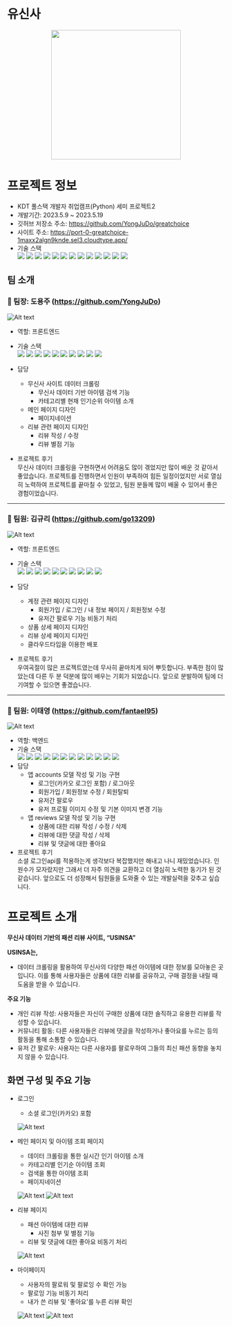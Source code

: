 # 유신사
<p align="center"><img src=".\static\img\logo.png" height="300"></p>

# 프로젝트 정보
- KDT 풀스택 개발자 취업캠프(Python) 세미 프로젝트2
- 개발기간: 2023.5.9 ~ 2023.5.19
- 깃허브 저장소 주소: https://github.com/YongJuDo/greatchoice
- 사이트 주소: https://port-0-greatchoice-1maxx2algn9knde.sel3.cloudtype.app/
- 기술 스택  
    <img src="https://img.shields.io/badge/python-3776AB?style=for-the-badge&logo=python&logoColor=white">
    <img src="https://img.shields.io/badge/django-092E20?style=for-the-badge&logo=django&logoColor=white">
    <img src="https://img.shields.io/badge/kakao social login API-FFCD00?style=for-the-badge&logo=kakao&logoColor=white">
    <img src="https://img.shields.io/badge/mysql-4479A1?style=for-the-badge&logo=mysql&logoColor=white">
    <img src="https://img.shields.io/badge/html5-E34F26?style=for-the-badge&logo=html5&logoColor=white">
    <img src="https://img.shields.io/badge/css3-1572B6?style=for-the-badge&logo=css3&logoColor=white">
    <img src="https://img.shields.io/badge/javascript-F7DF1E?style=for-the-badge&logo=javascript&logoColor=white">
    <img src="https://img.shields.io/badge/axios-5A29E4?style=for-the-badge&logo=axios&logoColor=white">
    <img src="https://img.shields.io/badge/bootstrap-7952B3?style=for-the-badge&logo=bootstrap&logoColor=white">
    <img src="https://img.shields.io/badge/Tailwind CSS-06B6D4?style=for-the-badge">
    <img src="https://img.shields.io/badge/figma-F24E1E?style=for-the-badge&logo=figma&logoColor=white">
    <img src="https://img.shields.io/badge/notion-000000?style=for-the-badge&logo=notion&logoColor=white">
    <img src="https://img.shields.io/badge/github-181717?style=for-the-badge&logo=github&logoColor=white">

## 팀 소개
### 👑 팀장: 도용주 (https://github.com/YongJuDo)
![Alt text](USINSA_readme_img/image.png)

- 역할: 프론트엔드
- 기술 스택  
    <img src="https://img.shields.io/badge/python-3776AB?style=for-the-badge&logo=python&logoColor=white">
    <img src="https://img.shields.io/badge/django-092E20?style=for-the-badge&logo=django&logoColor=white">
    <img src="https://img.shields.io/badge/mysql-4479A1?style=for-the-badge&logo=mysql&logoColor=white">
    <img src="https://img.shields.io/badge/html5-E34F26?style=for-the-badge&logo=html5&logoColor=white">
    <img src="https://img.shields.io/badge/css3-1572B6?style=for-the-badge&logo=css3&logoColor=white">
    <img src="https://img.shields.io/badge/javascript-F7DF1E?style=for-the-badge&logo=javascript&logoColor=white">
    <img src="https://img.shields.io/badge/axios-5A29E4?style=for-the-badge&logo=axios&logoColor=white">
    <img src="https://img.shields.io/badge/bootstrap-7952B3?style=for-the-badge&logo=bootstrap&logoColor=white">
    <img src="https://img.shields.io/badge/Tailwind CSS-06B6D4?style=for-the-badge">
    <img src="https://img.shields.io/badge/figma-F24E1E?style=for-the-badge&logo=figma&logoColor=white">

- 담당
    - 무신사 사이트 데이터 크롤링
        - 무신사 데이터 기반 아이템 검색 기능
        - 카테고리별 현재 인기순위 아이템 소개
    - 메인 페이지 디자인
        - 페이지네이션
    - 리뷰 관련 페이지 디자인
        - 리뷰 작성 / 수정
        - 리뷰 별점 기능
- 프로젝트 후기  
    무신사 데이터 크롤링을 구현하면서 어려움도 많이 겪었지만 많이 배운 것 같아서 좋았습니다. 프로젝트를 진행하면서 인원이 부족하여 힘든 일정이었지만 서로 열심히 노력하여 프로젝트를 끝마칠 수 있었고, 팀원 분들께 많이 배울 수 있어서 좋은 경험이었습니다.

---

### 🍊 팀원: 김규리 (https://github.com/go13209)
![Alt text](USINSA_readme_img/image-2.png)

- 역할: 프론트엔드
- 기술 스택  
    <img src="https://img.shields.io/badge/python-3776AB?style=for-the-badge&logo=python&logoColor=white">
    <img src="https://img.shields.io/badge/django-092E20?style=for-the-badge&logo=django&logoColor=white">
    <img src="https://img.shields.io/badge/mysql-4479A1?style=for-the-badge&logo=mysql&logoColor=white">
    <img src="https://img.shields.io/badge/html5-E34F26?style=for-the-badge&logo=html5&logoColor=white">
    <img src="https://img.shields.io/badge/css3-1572B6?style=for-the-badge&logo=css3&logoColor=white">
    <img src="https://img.shields.io/badge/javascript-F7DF1E?style=for-the-badge&logo=javascript&logoColor=white">
    <img src="https://img.shields.io/badge/axios-5A29E4?style=for-the-badge&logo=axios&logoColor=white">
    <img src="https://img.shields.io/badge/bootstrap-7952B3?style=for-the-badge&logo=bootstrap&logoColor=white">
    <img src="https://img.shields.io/badge/Tailwind CSS-06B6D4?style=for-the-badge">
    <img src="https://img.shields.io/badge/notion-000000?style=for-the-badge&logo=notion&logoColor=white">

- 담당
    - 계정 관련 페이지 디자인
        - 회원가입 / 로그인 / 내 정보 페이지 / 회원정보 수정
        - 유저간 팔로우 기능 비동기 처리
    - 상품 상세 페이지 디자인
    - 리뷰 상세 페이지 디자인
    - 클라우드타입을 이용한 배포
- 프로젝트 후기  
    우여곡절이 많은 프로젝트였는데 무사히 끝마치게 되어 뿌듯합니다. 부족한 점이 많았는데 다른 두 분 덕분에 많이 배우는 기회가 되었습니다. 앞으로 분발하여 팀에 더 기여할 수 있으면 좋겠습니다.

---

### 🥳 팀원: 이태영 (https://github.com/fantael95)
![Alt text](USINSA_readme_img/image-1.png)

- 역할: 백엔드
- 기술 스택  
    <img src="https://img.shields.io/badge/python-3776AB?style=for-the-badge&logo=python&logoColor=white">
    <img src="https://img.shields.io/badge/django-092E20?style=for-the-badge&logo=django&logoColor=white">
    <img src="https://img.shields.io/badge/kakao social login API-FFCD00?style=for-the-badge&logo=kakao&logoColor=white">
    <img src="https://img.shields.io/badge/mysql-4479A1?style=for-the-badge&logo=mysql&logoColor=white">
    <img src="https://img.shields.io/badge/html5-E34F26?style=for-the-badge&logo=html5&logoColor=white">
    <img src="https://img.shields.io/badge/css3-1572B6?style=for-the-badge&logo=css3&logoColor=white">
    <img src="https://img.shields.io/badge/javascript-F7DF1E?style=for-the-badge&logo=javascript&logoColor=white">
    <img src="https://img.shields.io/badge/axios-5A29E4?style=for-the-badge&logo=axios&logoColor=white">
    <img src="https://img.shields.io/badge/bootstrap-7952B3?style=for-the-badge&logo=bootstrap&logoColor=white">
    <img src="https://img.shields.io/badge/Tailwind CSS-06B6D4?style=for-the-badge">
    <img src="https://img.shields.io/badge/notion-000000?style=for-the-badge&logo=notion&logoColor=white">
    <img src="https://img.shields.io/badge/github-181717?style=for-the-badge&logo=github&logoColor=white">
- 담당
    - 앱 accounts 모델 작성 및 기능 구현
        - 로그인(카카오 로그인 포함) / 로그아웃
        - 회원가입 / 회원정보 수정 / 회원탈퇴
        - 유저간 팔로우
        - 유저 프로필 이미지 수정 및 기본 이미지 변경 기능
    - 앱 reviews 모델 작성 및 기능 구현
        - 상품에 대한 리뷰 작성 / 수정 / 삭제
        - 리뷰에 대한 댓글 작성 / 삭제
        - 리뷰 및 댓글에 대한 좋아요
- 프로젝트 후기  
    소셜 로그인api를 적용하는게 생각보다 복잡했지만 해내고 나니 재밌었습니다. 인원수가 모자랐지만 그래서 더 자주 의견을 교환하고 더 열심히 노력한 동기가 된 것 같습니다. 앞으로도 더 성장해서 팀원들을 도와줄 수 있는 개발실력을 갖추고 싶습니다. 

# 프로젝트 소개

**무신사 데이터 기반의 패션 리뷰 사이트, “USINSA”**

**USINSA는,**

- 데이터 크롤링을 활용하여 무신사의 다양한 패션 아이템에 대한 정보를 모아놓은 곳입니다. 이를 통해 사용자들은 상품에 대한 리뷰를 공유하고, 구매 결정을 내릴 때 도움을 받을 수 있습니다.

**주요 기능**
- 개인 리뷰 작성: 사용자들은 자신이 구매한 상품에 대한 솔직하고 유용한 리뷰를 작성할 수 있습니다.
- 커뮤니티 활동: 다른 사용자들은 리뷰에 댓글을 작성하거나 좋아요를 누르는 등의 활동을 통해 소통할 수 있습니다.
- 유저 간 팔로우: 사용자는 다른 사용자를 팔로우하여 그들의 최신 패션 동향을 놓치지 않을 수 있습니다.

## 화면 구성 및 주요 기능
- 로그인
    - 소셜 로그인(카카오) 포함
    
    ![Alt text](USINSA_readme_img/image-3.png)
    
- 메인 페이지 및 아이템 조회 페이지
    - 데이터 크롤링을 통한 실시간 인기 아이템 소개
    - 카테고리별 인기순 아이템 조회
    - 검색을 통한 아이템 조회
    - 페이지네이션

    ![Alt text](USINSA_readme_img/image-4.png)
    ![Alt text](USINSA_readme_img/image-5.png)
    
- 리뷰 페이지
    - 패션 아이템에 대한 리뷰
        - 사진 첨부 및 별점 기능
    - 리뷰 및 댓글에 대한 좋아요 비동기 처리

    ![Alt text](USINSA_readme_img/image-6.png)

- 마이페이지
    - 사용자의 팔로워 및 팔로잉 수 확인 가능
    - 팔로잉 기능 비동기 처리
    - 내가 쓴 리뷰 및 '좋아요'를 누른 리뷰 확인

    ![Alt text](USINSA_readme_img/image-7.png)
    ![Alt text](USINSA_readme_img/image-8.png)